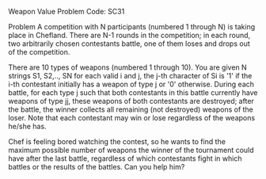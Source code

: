 Weapon Value
Problem Code:
SC31

Problem
A competition with N participants (numbered 1 through N) is taking place in Chefland. There are N-1 rounds in the competition; in each round, two arbitrarily chosen contestants battle, one of them loses and drops out of the competition.

There are 10 types of weapons (numbered 1 through 10). You are given N strings S1, S2,.., SN for each valid i and j, the j-th character of Si is '1' if the i-th contestant initially has a weapon of type j or '0' otherwise. During each battle, for each type j such that both contestants in this battle currently have weapons of type jj, these weapons of both contestants are destroyed; after the battle, the winner collects all remaining (not destroyed) weapons of the loser. Note that each contestant may win or lose regardless of the weapons he/she has.

Chef is feeling bored watching the contest, so he wants to find the maximum possible number of weapons the winner of the tournament could have after the last battle, regardless of which contestants fight in which battles or the results of the battles. Can you help him?